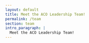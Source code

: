 ```yaml
---
layout: default
title: Meet the ACO Leadership Team!
permalink: /team
section: team
intro_paragraph: |
  Meet the ACO Leadership Team!
---
```

